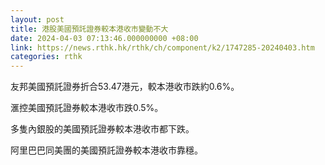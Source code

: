 ```yaml
---
layout: post
title: 港股美國預託證券較本港收市變動不大
date: 2024-04-03 07:13:46.000000000 +08:00
link: https://news.rthk.hk/rthk/ch/component/k2/1747285-20240403.htm
categories: rthk
---
```


友邦美國預託證券折合53.47港元，較本港收市跌約0.6%。

滙控美國預託證券較本港收市跌0.5%。

多隻內銀股的美國預託證券較本港收市都下跌。

阿里巴巴同美團的美國預託證券較本港收市靠穩。

